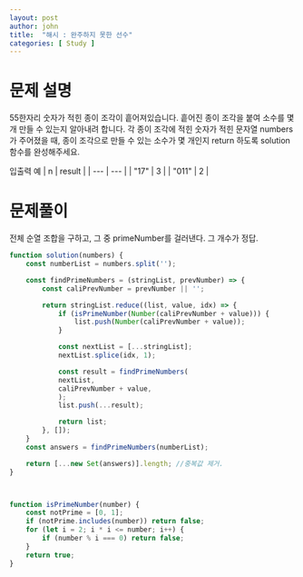 ```yaml
---
layout: post
author: john
title:  "해시 : 완주하지 못한 선수"
categories: [ Study ]
---
```



# 문제 설명

 55한자리 숫자가 적힌 종이 조각이 흩어져있습니다. 흩어진 종이 조각을 붙여 소수를 몇 개 만들 수 있는지 알아내려 합니다.
 각 종이 조각에 적힌 숫자가 적힌 문자열 numbers가 주어졌을 때, 종이 조각으로 만들 수 있는 소수가 몇 개인지 return 하도록 solution 함수를 완성해주세요.
  

 입출력 예
 | n | result |
 | --- | --- |
 | "17" | 3 |
 | "011" | 2 |
 

# 문제풀이
  전체 순열 조합을 구하고, 그 중 primeNumber를 걸러낸다. 그 개수가 정답.
  
 
```javascript
function solution(numbers) {
    const numberList = numbers.split('');

    const findPrimeNumbers = (stringList, prevNumber) => {
        const caliPrevNumber = prevNumber || '';

        return stringList.reduce((list, value, idx) => {
            if (isPrimeNumber(Number(caliPrevNumber + value))) {
                list.push(Number(caliPrevNumber + value));
            }

            const nextList = [...stringList];
            nextList.splice(idx, 1);

            const result = findPrimeNumbers(
            nextList,
            caliPrevNumber + value,
            );
            list.push(...result);

            return list;
        }, []);
    }
    const answers = findPrimeNumbers(numberList);

    return [...new Set(answers)].length; //중복값 제거.
}



function isPrimeNumber(number) {
    const notPrime = [0, 1];
    if (notPrime.includes(number)) return false;
    for (let i = 2; i * i <= number; i++) {
        if (number % i === 0) return false;
    }
    return true;
}
```
